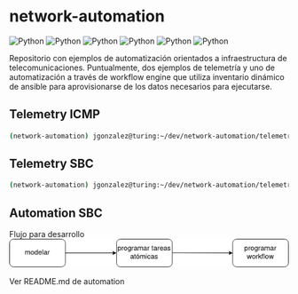 # network-automation

![Python](https://img.shields.io/badge/automation-v1.0.0-orange)
![Python](https://img.shields.io/badge/ansible-v2.10.0-blue)
![Python](https://img.shields.io/badge/TextFSM-blue)
![Python](https://img.shields.io/badge/Jinja2-blue)
![Python](https://img.shields.io/badge/python-v3.8-blue)
![Python](https://img.shields.io/badge/platform-linux--64%7Cwin--64-lightgrey)

Repositorio con ejemplos de automatización orientados a infraestructura de telecomunicaciones. Puntualmente, dos ejemplos de telemetría y uno de automatización a través de workflow engine que utiliza inventario dinámico de ansible para aprovisionarse de los datos necesarios para ejecutarse.


## Telemetry ICMP

```bash
(network-automation) jgonzalez@turing:~/dev/network-automation/telemetry/ansible/sbc(master)$ ansible-playbook -i inventory icmp.yml
```

## Telemetry SBC

```bash
(network-automation) jgonzalez@turing:~/dev/network-automation/telemetry/ansible/sbc(master)$ ansible-playbook -i inventory sbc.yml
```

## Automation SBC
Flujo para desarrollo
![automation](automation/doc/automation.png)

Ver README.md de automation
